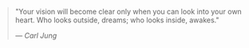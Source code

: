 > "Your vision will become clear only when you can look into your own heart. 
> Who looks outside, dreams; who looks inside, awakes."
> 
> — *Carl Jung*
